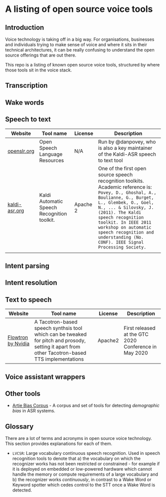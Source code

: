 # A listing of open source voice tools 

## Introduction 

Voice technology is taking off in a big way. For organisations, businesses and individuals trying to make sense of voice and where it sits in their technical architectures, it can be really confusing to understand the open source offerings that are out there. 

This repo is a listing of known open source voice tools, structured by where those tools sit in the voice stack. 

## Transcription 

## Wake words 

## Speech to text 

| Website | Tool name | License | Description |
|---------|-----------|---------|-------------|
|[openslr.org](https://openslr.org)|Open Speech Language Resources|N/A          |Run by @danpovey, who is also a key maintainer of the Kaldi-ASR speech to text tool             |Provides a place to host open speech datasets, corpora and so on.
| [kaldi-asr.org](https://kaldi-asr.org)        |Kaldi Automatic Speech Recognition toolkit.           |Apache 2         |One of the first open source speech recognition toolkits. Academic reference is: `Povey, D., Ghoshal, A., Boulianne, G., Burget, L., Glembek, O., Goel, N., ... & Silovsky, J. (2011). The Kaldi speech recognition toolkit. In IEEE 2011 workshop on automatic speech recognition and understanding (No. CONF). IEEE Signal Processing Society.`             |
|         |           |         |             |

## Intent parsing 

## Intent resolution 

## Text to speech 

| Website | Tool name | License | Description |
|---------|-----------|---------|-------------|
|[Flowtron by Nvidia](https://nv-adlr.github.io/Flowtron)|A Tacotron-based speech synthsis tool which can be tweaked for pitch and prosody, setting it apart from other Tacotron-based TTS implementations|Apache2         |First released at the GTC 2020 Conference in May 2020             |

## Voice assistant wrappers 

## Other tools 

* [Artie Bias Corpus](https://github.com/artie-inc/artie-bias-corpus/) - A corpus and set of tools for detecting _demographic bias_ in ASR systems.


## Glossary 

There are a lot of terms and acronyms in open source voice technology. This section provides explanations for each of them. 

* `LVCSR`: Large vocabulary continuous speech recognition. Used in speech recognition tools to denote that a) the vocabulary on which the recognizer works has not been restricted or constrained - for example if it is deployed on embedded or low-powered hardware which cannot handle the memory or compute requirements of a large vocabulary and b) the recognizer works _continuously_, in contrast to a Wake Word or Keyword spotter which cedes control to the STT once a Wake Word is detected. 
